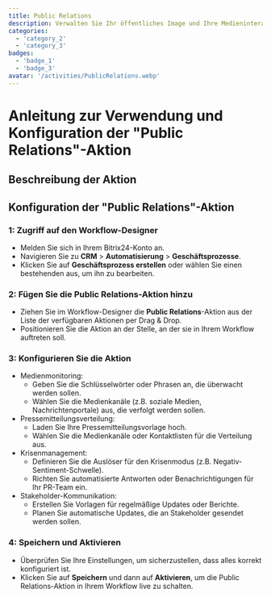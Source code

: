 ```yaml
---
title: Public Relations
description: Verwalten Sie Ihr öffentliches Image und Ihre Medieninteraktionen effektiv.
categories: 
  - 'category_2'
  - 'category_3'
badges: 
  - 'badge_1'
  - 'badge_3'
avatar: '/activities/PublicRelations.webp'
---
```

# Anleitung zur Verwendung und Konfiguration der "Public Relations"-Aktion

## Beschreibung der Aktion

## **Konfiguration der "Public Relations"-Aktion**

### 1: Zugriff auf den Workflow-Designer
- Melden Sie sich in Ihrem Bitrix24-Konto an.
- Navigieren Sie zu **CRM** > **Automatisierung** > **Geschäftsprozesse**.
- Klicken Sie auf **Geschäftsprozess erstellen** oder wählen Sie einen bestehenden aus, um ihn zu bearbeiten.

### 2: Fügen Sie die Public Relations-Aktion hinzu
- Ziehen Sie im Workflow-Designer die **Public Relations**-Aktion aus der Liste der verfügbaren Aktionen per Drag & Drop.
- Positionieren Sie die Aktion an der Stelle, an der sie in Ihrem Workflow auftreten soll.

### 3: Konfigurieren Sie die Aktion
- Medienmonitoring:
  - Geben Sie die Schlüsselwörter oder Phrasen an, die überwacht werden sollen.
  - Wählen Sie die Medienkanäle (z.B. soziale Medien, Nachrichtenportale) aus, die verfolgt werden sollen.
- Pressemitteilungsverteilung:
  - Laden Sie Ihre Pressemitteilungsvorlage hoch.
  - Wählen Sie die Medienkanäle oder Kontaktlisten für die Verteilung aus.
- Krisenmanagement:
  - Definieren Sie die Auslöser für den Krisenmodus (z.B. Negativ-Sentiment-Schwelle).
  - Richten Sie automatisierte Antworten oder Benachrichtigungen für Ihr PR-Team ein.
- Stakeholder-Kommunikation:
  - Erstellen Sie Vorlagen für regelmäßige Updates oder Berichte.
  - Planen Sie automatische Updates, die an Stakeholder gesendet werden sollen.

### 4: Speichern und Aktivieren
- Überprüfen Sie Ihre Einstellungen, um sicherzustellen, dass alles korrekt konfiguriert ist.
- Klicken Sie auf **Speichern** und dann auf **Aktivieren**, um die Public Relations-Aktion in Ihrem Workflow live zu schalten.